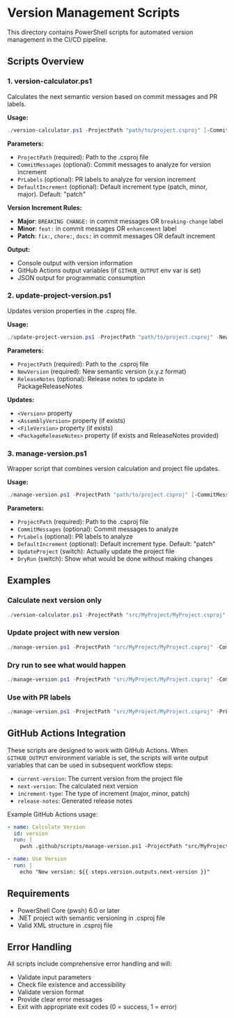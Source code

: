 # Version Management Scripts

This directory contains PowerShell scripts for automated version management in the CI/CD pipeline.

## Scripts Overview

### 1. version-calculator.ps1
Calculates the next semantic version based on commit messages and PR labels.

**Usage:**
```powershell
./version-calculator.ps1 -ProjectPath "path/to/project.csproj" [-CommitMessages "commit messages"] [-PrLabels "labels"] [-DefaultIncrement "patch"]
```

**Parameters:**
- `ProjectPath` (required): Path to the .csproj file
- `CommitMessages` (optional): Commit messages to analyze for version increment
- `PrLabels` (optional): PR labels to analyze for version increment
- `DefaultIncrement` (optional): Default increment type (patch, minor, major). Default: "patch"

**Version Increment Rules:**
- **Major**: `BREAKING CHANGE:` in commit messages OR `breaking-change` label
- **Minor**: `feat:` in commit messages OR `enhancement` label  
- **Patch**: `fix:`, `chore:`, `docs:` in commit messages OR default increment

**Output:**
- Console output with version information
- GitHub Actions output variables (if `GITHUB_OUTPUT` env var is set)
- JSON output for programmatic consumption

### 2. update-project-version.ps1
Updates version properties in the .csproj file.

**Usage:**
```powershell
./update-project-version.ps1 -ProjectPath "path/to/project.csproj" -NewVersion "1.2.3" [-ReleaseNotes "notes"]
```

**Parameters:**
- `ProjectPath` (required): Path to the .csproj file
- `NewVersion` (required): New semantic version (x.y.z format)
- `ReleaseNotes` (optional): Release notes to update in PackageReleaseNotes

**Updates:**
- `<Version>` property
- `<AssemblyVersion>` property (if exists)
- `<FileVersion>` property (if exists)
- `<PackageReleaseNotes>` property (if exists and ReleaseNotes provided)

### 3. manage-version.ps1
Wrapper script that combines version calculation and project file updates.

**Usage:**
```powershell
./manage-version.ps1 -ProjectPath "path/to/project.csproj" [-CommitMessages "messages"] [-PrLabels "labels"] [-UpdateProject] [-DryRun]
```

**Parameters:**
- `ProjectPath` (required): Path to the .csproj file
- `CommitMessages` (optional): Commit messages to analyze
- `PrLabels` (optional): PR labels to analyze
- `DefaultIncrement` (optional): Default increment type. Default: "patch"
- `UpdateProject` (switch): Actually update the project file
- `DryRun` (switch): Show what would be done without making changes

## Examples

### Calculate next version only
```powershell
./version-calculator.ps1 -ProjectPath "src/MyProject/MyProject.csproj" -CommitMessages "feat: add new feature"
```

### Update project with new version
```powershell
./manage-version.ps1 -ProjectPath "src/MyProject/MyProject.csproj" -CommitMessages "fix: resolve bug" -UpdateProject
```

### Dry run to see what would happen
```powershell
./manage-version.ps1 -ProjectPath "src/MyProject/MyProject.csproj" -CommitMessages "feat: BREAKING CHANGE: remove old API" -DryRun
```

### Use with PR labels
```powershell
./manage-version.ps1 -ProjectPath "src/MyProject/MyProject.csproj" -PrLabels "enhancement" -UpdateProject
```

## GitHub Actions Integration

These scripts are designed to work with GitHub Actions. When `GITHUB_OUTPUT` environment variable is set, the scripts will write output variables that can be used in subsequent workflow steps:

- `current-version`: The current version from the project file
- `next-version`: The calculated next version
- `increment-type`: The type of increment (major, minor, patch)
- `release-notes`: Generated release notes

Example GitHub Actions usage:
```yaml
- name: Calculate Version
  id: version
  run: |
    pwsh .github/scripts/manage-version.ps1 -ProjectPath "src/MyProject/MyProject.csproj" -CommitMessages "${{ github.event.commits[0].message }}" -UpdateProject

- name: Use Version
  run: |
    echo "New version: ${{ steps.version.outputs.next-version }}"
```

## Requirements

- PowerShell Core (pwsh) 6.0 or later
- .NET project with semantic versioning in .csproj file
- Valid XML structure in .csproj file

## Error Handling

All scripts include comprehensive error handling and will:
- Validate input parameters
- Check file existence and accessibility
- Validate version format
- Provide clear error messages
- Exit with appropriate exit codes (0 = success, 1 = error)